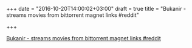 +++
date = "2016-10-20T14:00:02+03:00"
draft = true
title = "Bukanir - streams movies from bittorrent magnet links  #reddit"

+++

<p><a href="https://t.co/YdQ8D6OOZ6">Bukanir - streams movies from bittorrent magnet links  #reddit</a></p>
